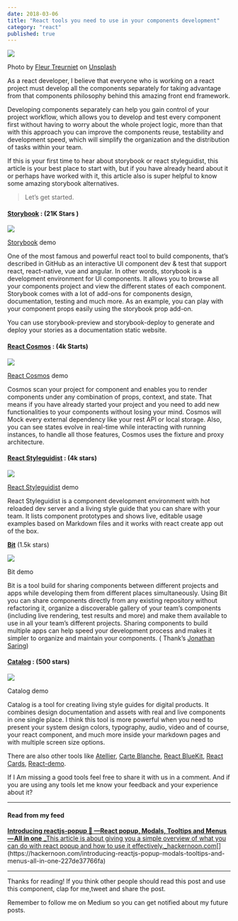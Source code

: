 ```yaml
---
date: 2018-03-06
title: "React tools you need to use in your components development"
category: "react"
published: true
---
```


![](https://cdn-images-1.medium.com/max/1000/1*mOfFxGkE0FP-eQ30xoYxlQ.jpeg)

Photo by [Fleur Treurniet](https://unsplash.com/photos/dQf7RZhMOJU?utm_source=unsplash&utm_medium=referral&utm_content=creditCopyText) on [Unsplash](https://unsplash.com/search/photos/tools?utm_source=unsplash&utm_medium=referral&utm_content=creditCopyText)

As a react developer, I believe that everyone who is working on a react project must develop all the components separately for taking advantage from that components philosophy behind this amazing front end framework.

Developing components separately can help you gain control of your project workflow, which allows you to develop and test every component first without having to worry about the whole project logic, more than that with this approach you can improve the components reuse, testability and development speed, which will simplify the organization and the distribution of tasks within your team.

If this is your first time to hear about storybook or react styleguidist, this article is your best place to start with, but if you have already heard about it or perhaps have worked with it, this article also is super helpful to know some amazing storybook alternatives.

> Let’s get started.

#### [Storybook](https://storybook.js.org/) : (21K Stars )

![](https://cdn-images-1.medium.com/max/800/1*8T0opytn0oYuEMpd8PRTsw.gif)

[Storybook](https://storybook.js.org/) demo

One of the most famous and powerful react tool to build components, that’s described in GitHub as an interactive UI component dev & test that support react, react-native, vue and angular. In other words, storybook is a development environment for UI components. It allows you to browse all your components project and view the different states of each component. Storybook comes with a lot of add-ons for components design, documentation, testing and much more. As an example, you can play with your component props easily using the storybook prop add-on.

You can use storybook-preview and storybook-deploy to generate and deploy your stories as a documentation static website.

#### [React Cosmos](https://github.com/react-cosmos/react-cosmos) : (4k Starts)

![](https://cdn-images-1.medium.com/max/800/1*oulda36UM1PWW1GQG2Xgkg.gif)

[React Cosmos](https://github.com/react-cosmos/react-cosmos) demo

Cosmos scan your project for component and enables you to render components under any combination of props, context, and state. That means if you have already started your project and you need to add new functionalities to your components without losing your mind. Cosmos will Mock every external dependency like your rest API or local storage. Also, you can see states evolve in real-time while interacting with running instances, to handle all those features, Cosmos uses the fixture and proxy architecture.

#### [React Styleguidist](https://github.com/styleguidist/react-styleguidist) : (4k stars)

![](https://cdn-images-1.medium.com/max/800/1*9V2nSEgH1VUbmXd5Dq-hnA.gif)

[React Styleguidist](https://github.com/styleguidist/react-styleguidist) demo

React Styleguidist is a component development environment with hot reloaded dev server and a living style guide that you can share with your team. It lists component prototypes and shows live, editable usage examples based on Markdown files and it works with react create app out of the box.

[**Bit**](https://bitsrc.io/) (1.5k stars)

![](https://cdn-images-1.medium.com/max/800/1*n7r8D3d0wn62BtTTZdtNjA.gif)

Bit demo

Bit is a tool build for sharing components between different projects and apps while developing them from different places simultaneously. Using Bit you can share components directly from any existing repository without refactoring it, organize a discoverable gallery of your team’s components (including live rendering, test results and more) and make them available to use in all your team’s different projects. Sharing components to build multiple apps can help speed your development process and makes it simpler to organize and maintain your components. ( Thank’s [Jonathan Saring](https://medium.com/@JonathanSaring))

#### [Catalog](https://catalog.style/) : (500 stars)

![](https://cdn-images-1.medium.com/max/800/1*KbJ2cswBmbYpW7gLj94ugg.gif)

Catalog demo

Catalog is a tool for creating living style guides for digital products. It combines design documentation and assets with real and live components in one single place. I think this tool is more powerful when you need to present your system design colors, typography, audio, video and of course, your react component, and much more inside your markdown pages and with multiple screen size options.

There are also other tools like [Atellier](https://github.com/scup/atellier), [Carte Blanche](https://github.com/carteb/carte-blanche), [React BlueKit](http://bluekit.blueberry.io/), [React Cards](https://github.com/steos/reactcards), [React-demo](https://github.com/rpominov/react-demo).

If I Am missing a good tools feel free to share it with us in a comment. And if you are using any tools let me know your feedback and your experience about it?

---

#### Read from my feed

[**Introducing reactjs-popup 🎉 —React popup, Modals, Tooltips and Menus — All in one**
\_This article is about giving you a simple overview of what you can do with react popup and how to use it effectively.\_hackernoon.com](https://hackernoon.com/introducing-reactjs-popup-modals-tooltips-and-menus-all-in-one-227de37766fa "https://hackernoon.com/introducing-reactjs-popup-modals-tooltips-and-menus-all-in-one-227de37766fa")[](https://hackernoon.com/introducing-reactjs-popup-modals-tooltips-and-menus-all-in-one-227de37766fa)

---

Thanks for reading! If you think other people should read this post and use this component, clap for me,tweet and share the post.

Remember to follow me on Medium so you can get notified about my future posts.
